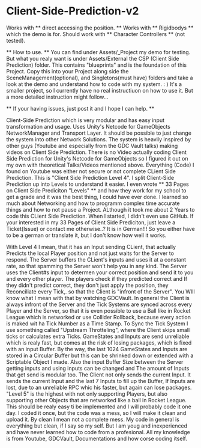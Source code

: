﻿# Client-Side-Prediction-v2

Works with ** direct accessing the position. **
Works with ** Rigidbodys **  which the demo is for.
Should work with ** Character Controllers ** (not tested).

** How to use. ** 
You can find under Assets/_Project my demo for testing. But what you realy want is under Assets/External the CSP (Client Side Prediction) folder. This contains "blueprints" and is the foundation of this Project.
Copy this into your Project along side the SceneManagement(optional), and Singletons(must have) folders and take a look at the demo and understand how to code with my system. : ) It's a smaller project, so I currently have no real instructiuon on how to use it. But a more detailed instruction might follow... 

** If your having issues, just post it and I hope I can help. **

Client-Side Prediction which is very modular and has easy input transformation and usage.
Uses Unity's Netcode for GameObjects NetworkManager and Transport Layer. It should be possible to just change the system into other Network Solutions.
The system is heavily inspired by other guys (Youtube and especially from the GDC Vault talks) making videos on Client Side Prediction.
There is no Video actually coding Client Side Prediction for Unity's Netcode for GameObjects so I figured it out on my own with theoretical Talks/Videos mentioned above.
Everything (Code) I found on Youtube was either not secure or not complete CLient Side Prediction. 
This is "Client Side Prediction Level 4". I split Client-Side Prediction up into Levels to understand it easier. I even wrote ** 33 Pages on Client Side Prediciton "Levels" **  and how they work for my school to get a grade and it was the best thing, I could have ever done. I learned so much about Networking and how to programm complex time accurate things and how to not pause a Project. ALthough it took me about 2 Years to code this CLient Side Prediction. When I started, I didn't even use GitHub. If your interested in my 33 Pages of Client Side Prediciton, just leave a Ticket(Issue) or contact me otherwise..? It is in German!!! So you either have to be a german or translate it, but I don't know how well it works. 

With Level 4 I mean, that it has an Input sending CLient, that actually Predicts the local Player position and not just waits for the Server to respond. The Server buffers the CLient's inputs and uses it at a constant rate, so that spamming the Server won't help you in any kind. The Server uses the Client#s input to determen your correct position and send it to you and every other player. The players check if they predicted correct and If they didn't predict correct, they don't just apply the position, they Reconciliate every Tick,. so that the Client is "infront of the Server". You WIll know what I mean with that by watching GDCVault. In general the Client is always infront of the Server and the Tick Systems are synced across every Player and the Server, so that it is even possible to use a Ball like in Rocket League which is networked or use Collider Rollback, because every action is maked wit ha Tick Number as a Time Stamp. To Sync the Tick System I use something called "Upstream Throtteling", where the Client skips small ticks or calculates extra Ticks. GameStates and Inputs are send unreliable  which is realy fast, but comes at the risk of losing packages, which is fixed with an input Buffer. By the way, the last 1024 GameStates and Inputs are stored in a Circular Buffer but this can be shrinked down or extended with a Scriptable Object I made. Also the input Buffer Size between the Server getting inputs and using inputs can be changed and The amount of Inputs that get send is modular too. The Client not only sends the current Input. It sends the current Input and the last 7 Inputs to fill up the Buffer, If Inputs are lost, due to an unreliable RPC whic his faster, but again can lose packages. "Level 5" is the highest with not only supporting Players, but also supporting other Objects that are networked like a ball in Rocket League. This should be realy easy ti be implemented and I will probably code it one day. I coded it once, but the code was a mess, so I will make it clean and upload it. By clean I mean not a complete mess. My code in general is everything but clean, if I say so my self. But I am youg and inexperienced and have never learned how to code from a profesional. All my knowledge is from Youtube, GDCVault, Documentations and how corse coding itself.
